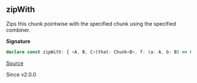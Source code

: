 ## zipWith

Zips this chunk pointwise with the specified chunk using the specified combiner.

**Signature**

```ts
declare const zipWith: { <A, B, C>(that: Chunk<B>, f: (a: A, b: B) => C): (self: Chunk<A>) => Chunk<C>; <A, B, C>(self: Chunk<A>, that: Chunk<B>, f: (a: A, b: B) => C): Chunk<C>; }
```

[Source](https://github.com/Effect-TS/effect/tree/main/packages/effect/src/Chunk.ts#L1206)

Since v2.0.0